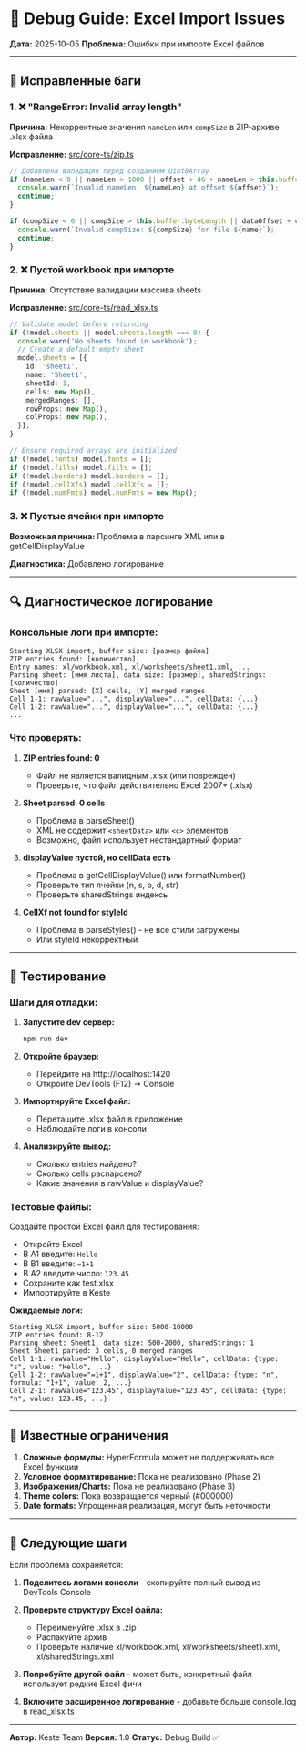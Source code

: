 # 🔧 Debug Guide: Excel Import Issues

**Дата:** 2025-10-05
**Проблема:** Ошибки при импорте Excel файлов

---

## 🐛 Исправленные баги

### 1. ❌ "RangeError: Invalid array length"

**Причина:** Некорректные значения `nameLen` или `compSize` в ZIP-архиве .xlsx файла

**Исправление:** [src/core-ts/zip.ts](../src/core-ts/zip.ts)
```typescript
// Добавлена валидация перед созданием Uint8Array
if (nameLen < 0 || nameLen > 1000 || offset + 46 + nameLen > this.buffer.byteLength) {
  console.warn(`Invalid nameLen: ${nameLen} at offset ${offset}`);
  continue;
}

if (compSize < 0 || compSize > this.buffer.byteLength || dataOffset + compSize > this.buffer.byteLength) {
  console.warn(`Invalid compSize: ${compSize} for file ${name}`);
  continue;
}
```

### 2. ❌ Пустой workbook при импорте

**Причина:** Отсутствие валидации массива sheets

**Исправление:** [src/core-ts/read_xlsx.ts](../src/core-ts/read_xlsx.ts)
```typescript
// Validate model before returning
if (!model.sheets || model.sheets.length === 0) {
  console.warn('No sheets found in workbook');
  // Create a default empty sheet
  model.sheets = [{
    id: 'sheet1',
    name: 'Sheet1',
    sheetId: 1,
    cells: new Map(),
    mergedRanges: [],
    rowProps: new Map(),
    colProps: new Map(),
  }];
}

// Ensure required arrays are initialized
if (!model.fonts) model.fonts = [];
if (!model.fills) model.fills = [];
if (!model.borders) model.borders = [];
if (!model.cellXfs) model.cellXfs = [];
if (!model.numFmts) model.numFmts = new Map();
```

### 3. ❌ Пустые ячейки при импорте

**Возможная причина:** Проблема в парсинге XML или в getCellDisplayValue

**Диагностика:** Добавлено логирование

---

## 🔍 Диагностическое логирование

### Консольные логи при импорте:

```
Starting XLSX import, buffer size: [размер файла]
ZIP entries found: [количество]
Entry names: xl/workbook.xml, xl/worksheets/sheet1.xml, ...
Parsing sheet: [имя листа], data size: [размер], sharedStrings: [количество]
Sheet [имя] parsed: [X] cells, [Y] merged ranges
Cell 1-1: rawValue="...", displayValue="...", cellData: {...}
Cell 1-2: rawValue="...", displayValue="...", cellData: {...}
...
```

### Что проверять:

1. **ZIP entries found: 0**
   - Файл не является валидным .xlsx (или поврежден)
   - Проверьте, что файл действительно Excel 2007+ (.xlsx)

2. **Sheet parsed: 0 cells**
   - Проблема в parseSheet()
   - XML не содержит `<sheetData>` или `<c>` элементов
   - Возможно, файл использует нестандартный формат

3. **displayValue пустой, но cellData есть**
   - Проблема в getCellDisplayValue() или formatNumber()
   - Проверьте тип ячейки (n, s, b, d, str)
   - Проверьте sharedStrings индексы

4. **CellXf not found for styleId**
   - Проблема в parseStyles() - не все стили загружены
   - Или styleId некорректный

---

## 🧪 Тестирование

### Шаги для отладки:

1. **Запустите dev сервер:**
   ```bash
   npm run dev
   ```

2. **Откройте браузер:**
   - Перейдите на http://localhost:1420
   - Откройте DevTools (F12) → Console

3. **Импортируйте Excel файл:**
   - Перетащите .xlsx файл в приложение
   - Наблюдайте логи в консоли

4. **Анализируйте вывод:**
   - Сколько entries найдено?
   - Сколько cells распарсено?
   - Какие значения в rawValue и displayValue?

### Тестовые файлы:

Создайте простой Excel файл для тестирования:
- Откройте Excel
- В A1 введите: `Hello`
- В B1 введите: `=1+1`
- В A2 введите число: `123.45`
- Сохраните как test.xlsx
- Импортируйте в Keste

**Ожидаемые логи:**
```
Starting XLSX import, buffer size: 5000-10000
ZIP entries found: 8-12
Parsing sheet: Sheet1, data size: 500-2000, sharedStrings: 1
Sheet Sheet1 parsed: 3 cells, 0 merged ranges
Cell 1-1: rawValue="Hello", displayValue="Hello", cellData: {type: "s", value: "Hello", ...}
Cell 1-2: rawValue="=1+1", displayValue="2", cellData: {type: "n", formula: "1+1", value: 2, ...}
Cell 2-1: rawValue="123.45", displayValue="123.45", cellData: {type: "n", value: 123.45, ...}
```

---

## 📝 Известные ограничения

1. **Сложные формулы:** HyperFormula может не поддерживать все Excel функции
2. **Условное форматирование:** Пока не реализовано (Phase 2)
3. **Изображения/Charts:** Пока не реализовано (Phase 3)
4. **Theme colors:** Пока возвращается черный (#000000)
5. **Date formats:** Упрощенная реализация, могут быть неточности

---

## 🚀 Следующие шаги

Если проблема сохраняется:

1. **Поделитесь логами консоли** - скопируйте полный вывод из DevTools Console

2. **Проверьте структуру Excel файла:**
   - Переименуйте .xlsx в .zip
   - Распакуйте архив
   - Проверьте наличие xl/workbook.xml, xl/worksheets/sheet1.xml, xl/sharedStrings.xml

3. **Попробуйте другой файл** - может быть, конкретный файл использует редкие Excel фичи

4. **Включите расширенное логирование** - добавьте больше console.log в read_xlsx.ts

---

**Автор:** Keste Team
**Версия:** 1.0
**Статус:** Debug Build ✅
